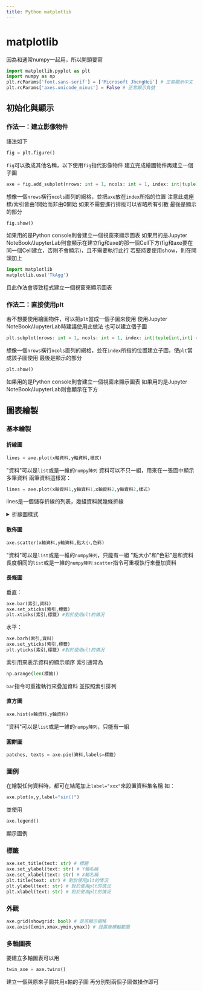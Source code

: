 ```yaml
---
title: Python matplotlib
---
```


# matplotlib
因為和通常numpy一起用，所以開頭要寫

```python
import matplotlib.pyplot as plt
import numpy as np
plt.rcParams['font.sans-serif'] = ['Microsoft JhengHei'] # 正常顯示中文
plt.rcParams['axes.unicode_minus'] = False # 正常顯示負號
```

## 初始化與顯示

### 作法一：建立影像物件
語法如下

```python
fig = plt.figure()
```
`fig`可以換成其他名稱，以下使用`fig`指代影像物件
建立完成繪圖物件再建立一個子圖

```python
axe = fig.add_subplot(nrows: int = 1, ncols: int = 1, index: int|tuple[int,int] = 1)
```
想像一個`nrows`橫行`ncols`直列的網格，並把`axe`放在`index`所指的位置
注意此處座標/索引皆由1開始而非由0開始
如果不需要進行排版可以省略所有引數
最後是顯示的部分

```python
fig.show()
```
如果用的是Python console則會建立一個視窗來顯示圖表
如果用的是Jupyter NoteBook/JupyterLab則會顯示在建立fig和axe的那一個Cell下方(fig和axe要在同一個Cell建立，否則不會顯示)，且不需要執行此行
若堅持要使用show，則在開頭加上

```python
import matplotlib
matplotlib.use('TkAgg')
```
且此作法會導致程式建立一個視窗來顯示圖表

### 作法二：直接使用plt
若不想要使用繪圖物件，可以把`plt`當成一個子圖來使用
使用Jupyter NoteBook/JupyterLab時建議使用此做法
也可以建立個子圖

```python
plt.subplot(nrows: int = 1, ncols: int = 1, index: int|tuple[int,int] = 1)
```
想像一個`nrows`橫行`ncols`直列的網格，並在`index`所指的位置建立子圖，使`plt`當成該子圖使用
最後是顯示的部分

```python
plt.show()
```
如果用的是Python console則會建立一個視窗來顯示圖表
如果用的是Jupyter NoteBook/JupyterLab則會顯示在下方

## 圖表繪製

### 基本繪製

#### 折線圖

```python
lines = axe.plot(x軸資料,y軸資料,樣式)
```
"資料"可以是`list`或是一維的`numpy陣列`
資料可以不只一組，用來在一張圖中顯示多筆資料
兩筆資料這樣寫：

```python
lines = axe.plot(x軸資料1,y軸資料1,x軸資料2,y軸資料2,樣式)
```
lines是一個儲存折線的列表，幾組資料就幾條折線
<details><summary>折線圖樣式</summary>
樣式是一個字串，由三個部分組成
1. 色彩字元
色彩字元|說明
---|---
b|藍
g|綠
r|紅
c|青
m|洋紅
y|黃
k|黑
w|白
2. 線型字元
線型字元|說明
---|---
-|實線
\-\-|短劃虛線
.|點虛線
-:|短劃點虛線
3. 符號字元
符號字元|說明
---|---
.|點
,|像素
o|圓形
s|方形
^|三角形
Ex.藍色實線並用三角形符號記做

```python
"b-^"
```
</details>

#### 散佈圖

```python
axe.scatter(x軸資料,y軸資料,點大小,色彩)
```
"資料"可以是`list`或是一維的`numpy陣列`，只能有一組
"點大小"和"色彩"是和資料長度相同的`list`或是一維的`numpy陣列`
`scatter`指令可重複執行來疊加資料

#### 長條圖
垂直：

```python
axe.bar(索引,資料)
axe.set_xticks(索引,標籤)
plt.xticks(索引,標籤) #對於使用plt的情況
```
水平：

```python
axe.barh(索引,資料)
axe.set_yticks(索引,標籤)
plt.yticks(索引,標籤) #對於使用plt的情況
```
索引用來表示資料的顯示順序
索引通常為

```python
np.arange(len(標籤))
```
`bar`指令可重複執行來疊加資料
並按照索引排列

#### 直方圖

```python
axe.hist(x軸資料,y軸資料)
```
"資料"可以是`list`或是一維的`numpy陣列`，只能有一組

#### 圓餅圖

```python
patches, texts = axe.pie(資料,labels=標籤)
```

### 圖例
在繪製任何資料時，都可在結尾加上`label="xxx"`來設置資料集名稱
如：

```python
axe.plot(x,y,label="sin()")
```
並使用

```python
axe.legend()
```
顯示圖例

### 標籤

```python
axe.set_title(text: str) # 標題
axe.set_ylabel(text: str) # Y軸名稱
axe.set_xlabel(text: str) # X軸名稱
plt.title(text: str) # 對於使用plt的情況
plt.ylabel(text: str) # 對於使用plt的情況
plt.xlabel(text: str) # 對於使用plt的情況
```

### 外觀

```python
axe.grid(showgrid: bool) # 是否顯示網格
axe.axis([xmin,xmax,ymin,ymax]) # 設置座標軸範圍
```

### 多軸圖表
要建立多軸圖表可以用

```python
twin_axe = axe.twinx()
```
建立一個與原來子圖共用x軸的子圖
再分別對兩個子圖做操作即可